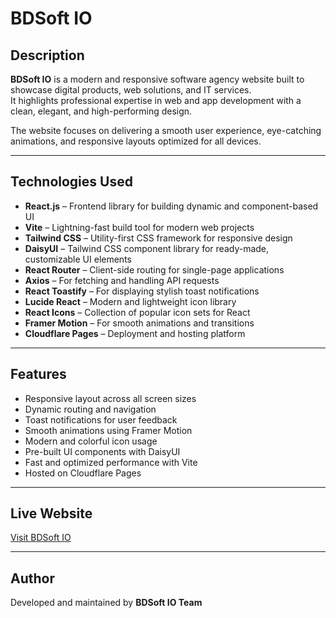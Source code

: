 # BDSoft IO

## Description
**BDSoft IO** is a modern and responsive software agency website built to showcase digital products, web solutions, and IT services.  
It highlights professional expertise in web and app development with a clean, elegant, and high-performing design.  

The website focuses on delivering a smooth user experience, eye-catching animations, and responsive layouts optimized for all devices.

---

## Technologies Used
- **React.js** – Frontend library for building dynamic and component-based UI  
- **Vite** – Lightning-fast build tool for modern web projects  
- **Tailwind CSS** – Utility-first CSS framework for responsive design  
- **DaisyUI** – Tailwind CSS component library for ready-made, customizable UI elements  
- **React Router** – Client-side routing for single-page applications  
- **Axios** – For fetching and handling API requests  
- **React Toastify** – For displaying stylish toast notifications  
- **Lucide React** – Modern and lightweight icon library  
- **React Icons** – Collection of popular icon sets for React  
- **Framer Motion** – For smooth animations and transitions  
- **Cloudflare Pages** – Deployment and hosting platform  

---

## Features
- Responsive layout across all screen sizes  
- Dynamic routing and navigation  
- Toast notifications for user feedback  
- Smooth animations using Framer Motion  
- Modern and colorful icon usage  
- Pre-built UI components with DaisyUI  
- Fast and optimized performance with Vite  
- Hosted on Cloudflare Pages  

---

## Live Website
 [Visit BDSoft IO](https://bdsoft-io.pages.dev/)

---

## Author
Developed and maintained by **BDSoft IO Team**
